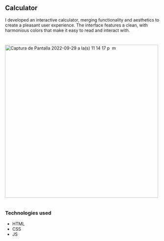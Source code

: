 ## Calculator


I developed an interactive calculator, merging functionality and aesthetics to create a pleasant user experience. The interface features a clean, with harmonious colors that make it easy to read and interact with.


#
<img width="500" alt="Captura de Pantalla 2022-09-29 a la(s) 11 14 17 p  m" src="https://user-images.githubusercontent.com/58411051/193176730-36e44849-87a1-45af-bad8-051cc062a1a5.png">

#

### Technologies used
- HTML
- CSS
- JS
